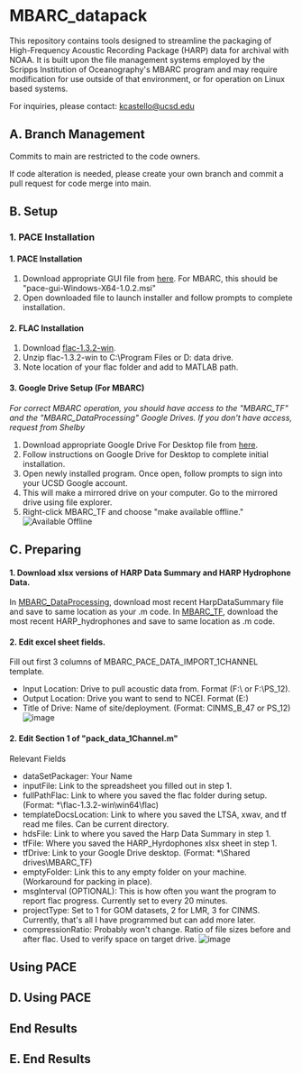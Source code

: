 # MBARC_datapack
This repository contains tools designed to streamline the packaging of High-Frequency Acoustic Recording Package (HARP) data for archival with NOAA. It is built upon the file management systems employed by the Scripps Institution of Oceanography's MBARC program and may require modification for use outside of that environment, or for operation on Linux based systems.

For inquiries, please contact: kcastello@ucsd.edu

## A. Branch Management
Commits to main are restricted to the code owners. 

If code alteration is needed, please create your own branch and commit a pull request for code merge into main.

## B. Setup

### 1. PACE Installation
#### 1. PACE Installation
  1. Download appropriate GUI file from [here](https://github.com/CI-CMG/pace/releases/tag/v1.0.2). For MBARC, this should be "pace-gui-Windows-X64-1.0.2.msi"
  2. Open downloaded file to launch installer and follow prompts to complete installation.

#### 2. FLAC Installation
  1. Download [flac-1.3.2-win](https://github.com/KaseyMCastello/MBARC_datapack/blob/main/flac-1.3.2-win-20250411T171703Z-001.zip).
  2. Unzip flac-1.3.2-win to C:\Program Files or D: data drive.
  3. Note location of your flac folder and add to MATLAB path.

#### 3. Google Drive Setup (For MBARC)
_For correct MBARC operation, you should have access to the "MBARC_TF" and the "MBARC_DataProcessing" Google Drives. If you don't have access, request from Shelby_
1. Download appropriate Google Drive For Desktop file from [here](https://support.google.com/drive/answer/10838124?hl=en).
2. Follow instructions on Google Drive for Desktop to complete initial installation.
3. Open newly installed program. Once open, follow prompts to sign into your UCSD Google account.
4. This will make a mirrored drive on your computer. Go to the mirrored drive using file explorer.
5. Right-click MBARC_TF and choose "make available offline."
![Available Offline](https://github.com/user-attachments/assets/e48d532b-946f-4721-981c-7de33f96d1c2)

## C. Preparing
#### 1. Download xlsx versions of HARP Data Summary and HARP Hydrophone Data.
  In [MBARC_DataProcessing](https://drive.google.com/drive/folders/1e9KVtS-z6sY-vxUsHTDytJUbM9D3nDRP), download most recent HarpDataSummary file and save to same location as your .m code. In [MBARC_TF](https://drive.google.com/drive/folders/0ACl63NkjL8DlUk9PVA), download the most recent HARP_hydrophones and save to same location as .m code.

#### 2. Edit excel sheet fields. 
Fill out first 3 columns of MBARC_PACE_DATA_IMPORT_1CHANNEL template.
  * Input Location: Drive to pull acoustic data from. Format (F:\ or F:\PS_12). 
  * Output Location: Drive you want to send to NCEI. Format (E:\)
  * Title of Drive: Name of site/deployment. (Format: CINMS_B_47 or PS_12)
![image](https://github.com/user-attachments/assets/3382d85b-dc6a-490d-9696-a92016931d3e)


#### 2. Edit Section 1 of "pack_data_1Channel.m"
Relevant Fields
  * dataSetPackager: Your Name
  * inputFile: Link to the spreadsheet you filled out in step 1.
  * fullPathFlac: Link to where you saved the flac folder during setup. (Format: *\flac-1.3.2-win\win64\flac)
  * templateDocsLocation: Link to where you saved the LTSA, xwav, and tf read me files. Can be current directory.
  * hdsFile: Link to where you saved the Harp Data Summary in step 1.
  * tfFile: Where you saved the HARP_Hyrdophones xlsx sheet in step 1. 
  * tfDrive: Link to your Google Drive desktop. (Format: *\Shared drives\MBARC_TF)
  * emptyFolder: Link this to any empty folder on your machine. (Workaround for packing in place).
  * msgInterval (OPTIONAL): This is how often you want the program to report flac progress. Currently set to every 20 minutes.
  * projectType: Set to 1 for GOM datasets, 2 for LMR, 3 for CINMS. Currently, that's all I have programmed but can add more later.
  * compressionRatio: Probably won't change. Ratio of file sizes before and after flac. Used to verify space on target drive.
![image](https://github.com/user-attachments/assets/ffdab2e5-8960-47b1-b37f-28253dfb7aba)



## Using PACE
## D. Using PACE

## End Results
## E. End Results
